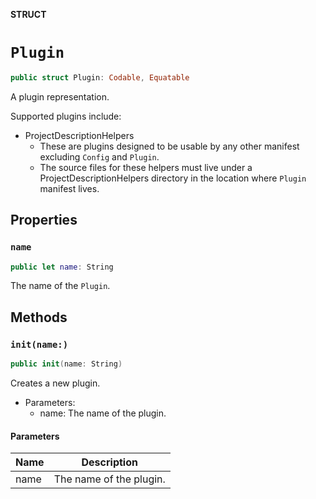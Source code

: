 **STRUCT**

# `Plugin`

```swift
public struct Plugin: Codable, Equatable
```

A plugin representation.

Supported plugins include:
- ProjectDescriptionHelpers
    - These are plugins designed to be usable by any other manifest excluding `Config` and `Plugin`.
    - The source files for these helpers must live under a ProjectDescriptionHelpers directory in the location where `Plugin`
manifest lives.

## Properties
### `name`

```swift
public let name: String
```

The name of the `Plugin`.

## Methods
### `init(name:)`

```swift
public init(name: String)
```

Creates a new plugin.
- Parameters:
    - name: The name of the plugin.

#### Parameters

| Name | Description |
| ---- | ----------- |
| name | The name of the plugin. |